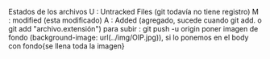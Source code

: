 Estados de los archivos
U : Untracked Files (git todavía no tiene registro)
M : modified (esta modificado)
A : Added (agregado, sucede cuando git add. o git add "archivo.extensión")
para subir : git push -u origin
poner imagen de fondo (background-image: url(../img/OIP.jpg)), si lo ponemos en el body con fondo{se llena toda la imagen}